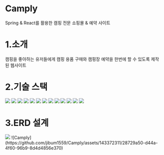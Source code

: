 # Camply
Spring & React를 활용한 캠핑 전문 쇼핑몰 & 예약 사이트

# 1.소개
캠핑을 좋아하는 유저들에게 캠핑 용품 구매와 캠핑장 예약을 한번에 할 수 있도록 제작된 웹사이트

# 2.기술 스택
<img src="https://img.shields.io/badge/java-007396?style=for-the-badge&logo=java&logoColor=white"> <img src="https://img.shields.io/badge/html5-E34F26?style=for-the-badge&logo=html5&logoColor=white">
<img src="https://img.shields.io/badge/css-1572B6?style=for-the-badge&logo=css3&logoColor=white">
<img src="https://img.shields.io/badge/javascript-F7DF1E?style=for-the-badge&logo=javascript&logoColor=black">
<img src="https://img.shields.io/badge/oracle-F80000?style=for-the-badge&logo=oracle&logoColor=white">
<img src="https://img.shields.io/badge/react-61DAFB?style=for-the-badge&logo=react&logoColor=black">
<img src="https://img.shields.io/badge/node.js-339933?style=for-the-badge&logo=Node.js&logoColor=white">
<img src="https://img.shields.io/badge/spring-6DB33F?style=for-the-badge&logo=spring&logoColor=white">
<img src="https://img.shields.io/badge/springboot-6DB33F?style=for-the-badge&logo=springboot&logoColor=white">
<img src="https://img.shields.io/badge/bootstrap-7952B3?style=for-the-badge&logo=bootstrap&logoColor=white">
<img src="https://img.shields.io/badge/amazonaws-232F3E?style=for-the-badge&logo=amazonaws&logoColor=white">
<img src="https://img.shields.io/badge/apache tomcat-F8DC75?style=for-the-badge&logo=apachetomcat&logoColor=white">
<img src="https://img.shields.io/badge/github-181717?style=for-the-badge&logo=github&logoColor=white">

# 3.ERD 설계
<img src="[https://img.shields.io/badge/github-181717?style=for-the-badge&logo=github&logoColor=white](https://github.com/jibum1559/Camply/blob/master/%EC%9D%B4%EB%AF%B8%EC%A7%80/Camply.png)https://github.com/jibum1559/Camply/blob/master/%EC%9D%B4%EB%AF%B8%EC%A7%80/Camply.png">
![Camply](https://github.com/jibum1559/Camply/assets/143372311/28729a50-d44a-4f60-96b9-8d4d4856e370)
